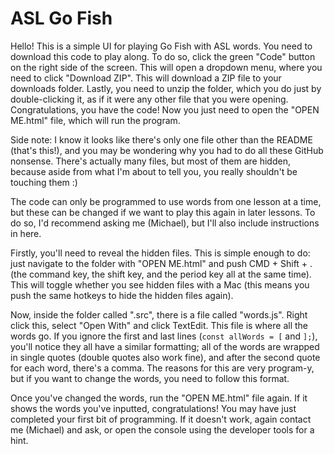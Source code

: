 # ASL Go Fish
Hello! This is a simple UI for playing Go Fish with ASL words. You need to download this code to play along. To do so, click the green "Code" button on the right side of the screen. This will open a dropdown menu, where you need to click "Download ZIP". This will download a ZIP file to your downloads folder. Lastly, you need to unzip the folder, which you do just by double-clicking it, as if it were any other file that you were opening. Congratulations, you have the code! Now you just need to open the "OPEN ME.html" file, which will run the program.

Side note: I know it looks like there's only one file other than the README (that's this!), and you may be wondering why you had to do all these GitHub nonsense. There's actually many files, but most of them are hidden, because aside from what I'm about to tell you, you really shouldn't be touching them :)

The code can only be programmed to use words from one lesson at a time, but these can be changed if we want to play this again in later lessons. To do so, I'd recommend asking me (Michael), but I'll also include instructions in here.

Firstly, you'll need to reveal the hidden files. This is simple enough to do: just navigate to the folder with "OPEN ME.html" and push CMD + Shift + . (the command key, the shift key, and the period key all at the same time). This will toggle whether you see hidden files with a Mac (this means you push the same hotkeys to hide the hidden files again). 

Now, inside the folder called ".src", there is a file called "words.js". Right click this, select "Open With" and click TextEdit. This file is where all the words go. If you ignore the first and last lines (`const allWords = [` and `];`), you'll notice they all have a similar formatting; all of the words are wrapped in single quotes (double quotes also work fine), and after the second quote for each word, there's a comma. The reasons for this are very program-y, but if you want to change the words, you need to follow this format. 

Once you've changed the words, run the "OPEN ME.html" file again. If it shows the words you've inputted, congratulations! You may have just completed your first bit of programming. If it doesn't work, again contact me (Michael) and ask, or open the console using the developer tools for a hint.
